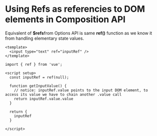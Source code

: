 # Using Refs as referencies to DOM elements in Composition API

Equivalent of **$refs**from Options API is same **ref()** function as we know it from handling elementary state values.

```tsx
<template>
  <input type="text" ref="inputRef" />
</template>

import { ref } from 'vue';

<script setup>
  const inputRef = ref(null);

  function getInputValue() {
    // notice: inputRef.value points to the input DOM element, to access its value we have to chain another .value call
    return inputRef.value.value
  }

  return {
    inputRef
  }

</script>
```